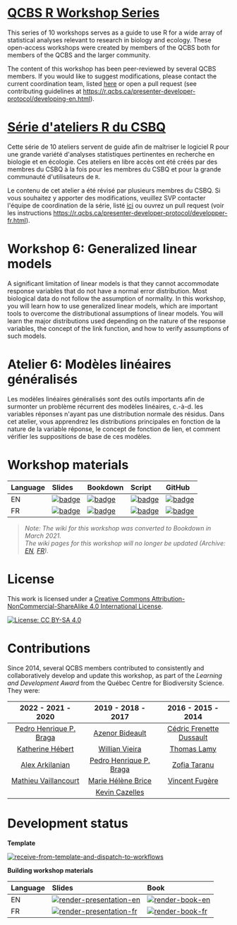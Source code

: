 # [QCBS R Workshop Series](https://r.qcbs.ca/)

This series of 10 workshops serves as a guide to use R for a wide array of statistical analyses relevant to research in biology and ecology. These open-access workshops were created by members of the QCBS both for members of the QCBS and the larger community.

The content of this workshop has been peer-reviewed by several QCBS members. If you would like to suggest modifications, please contact the current coordination team, listed [here](https://r.qcbs.ca/about/) or open a pull request (see contributing guidelines at <https://r.qcbs.ca/presenter-developer-protocol/developing-en.html>).

# [Série d'ateliers R du CSBQ](https://r.qcbs.ca/fr/)

Cette série de 10 ateliers servent de guide afin de maîtriser le logiciel R pour une grande variété d'analyses statistiques pertinentes en recherche en biologie et en écologie. Ces ateliers en libre accès ont été créés par des membres du CSBQ à la fois pour les membres du CSBQ et pour la grande communauté d'utilisateurs de `R`.

Le contenu de cet atelier a été révisé par plusieurs membres du CSBQ. Si vous souhaitez y apporter des modifications, veuillez SVP contacter l'équipe de coordination de la série, listé [ici](https://r.qcbs.ca/fr/about/) ou ouvrez un pull request (voir les instructions <https://r.qcbs.ca/presenter-developer-protocol/developper-fr.html>).

# Workshop 6: Generalized linear models

A significant limitation of linear models is that they cannot accommodate response variables that do not have a normal error distribution. Most biological data do not follow the assumption of normality. In this workshop, you will learn how to use generalized linear models, which are important tools to overcome the distributional assumptions of linear models. You will learn the major distributions used depending on the nature of the response variables, the concept of the link function, and how to verify assumptions of such models. 

# Atelier 6: Modèles linéaires généralisés

Les modèles linéaires généralisés sont des outils importants afin de surmonter un problème récurrent des modèles linéaires, c.-à-d. les variables réponses n'ayant pas une distribution normale des résidus. Dans cet atelier, vous apprendrez les distributions principales en fonction de la nature de la variable réponse, le concept de fonction de lien, et comment vérifier les suppositions de base de ces modèles.

# Workshop materials

Language | Slides | Bookdown | Script | GitHub 
:--------|:-------|:-----|:------ |:-------
EN | [![badge](https://img.shields.io/static/v1?style=flat-square&label=Slides&message=06&color=red&logo=html5)](https://r.qcbs.ca/workshop06/pres-en/workshop06-pres-en.html) | [![badge](https://img.shields.io/static/v1?style=flat-square&label=book&message=06&logo=github)](https://r.qcbs.ca/workshop06/book-en/index.html) | [![badge](https://img.shields.io/static/v1?style=flat-square&label=script&message=06&color=2a50b8&logo=r)](https://r.qcbs.ca/workshop06/book-en/workshop06-script-en.R) | [![badge](https://img.shields.io/static/v1?style=flat-square&label=repo&message=dev&color=6f42c1&logo=github)](https://github.com/QCBSRworkshops/workshop06) 
FR | [![badge](https://img.shields.io/static/v1?style=flat-square&label=Diapos&message=06&color=red&logo=html5)](https://r.qcbs.ca/workshop06/pres-fr/workshop06-pres-fr.html) | [![badge](https://img.shields.io/static/v1?style=flat-square&label=livre&message=06&logo=github)](https://r.qcbs.ca/workshop06/book-fr/index.html) | [![badge](https://img.shields.io/static/v1?style=flat-square&label=script&message=06&color=2a50b8&logo=r)](https://r.qcbs.ca/workshop06/book-fr/workshop06-script-fr.R) | [![badge](https://img.shields.io/static/v1?style=flat-square&label=repo&message=dev&color=6f42c1&logo=github)](https://github.com/QCBSRworkshops/workshop06) 

> *Note: The wiki for this workshop was converted to Bookdown in March 2021. <br> The wiki pages for this workshop will no longer be updated (Archive: [EN](https://wiki.qcbs.ca/r_workshop7), [FR](https://wiki.qcbs.ca/r_atelier7)).* 

# License

This work is licensed under a [Creative Commons Attribution-NonCommercial-ShareAlike 4.0 International License](https://creativecommons.org/licenses/by-sa/4.0/).

[![License: CC BY-SA 4.0](https://img.shields.io/badge/License-CC%20BY--SA%204.0-lightgrey.svg)](https://creativecommons.org/licenses/by-sa/4.0/)

# Contributions 

Since 2014, several QCBS members contributed to consistently and collaboratively develop and update this workshop, as part of the *Learning and Development Award* from the Québec Centre for Biodiversity Science. They were:

|      2022 - 2021 - 2020     |      2019 - 2018 - 2017     |      2016 - 2015 - 2014      |
|:---------------------------:|:---------------------------:|:----------------------------:|
| [Pedro Henrique P. Braga]() |     [Azenor Bideault]()     | [Cédric Frenette Dussault]() |
|     [Katherine Hébert]()    |      [Willian Vieira]()     |        [Thomas Lamy]()       |
|     [Alex Arkilanian]()     | [Pedro Henrique P. Braga]() |       [Zofia Taranu]()       |
|   [Mathieu Vaillancourt]()  |    [Marie Hélène Brice]()   |      [Vincent Fugère]()      |
|                             |      [Kevin Cazelles]()     |                              |

# Development status

**Template** 

[![receive-from-template-and-dispatch-to-workflows](https://github.com/QCBSRworkshops/workshop06/workflows/receive-from-template-and-dispatch-to-workflows/badge.svg)](https://github.com/QCBSRworkshops/workshop06/actions?query=workflow%3Areceive-from-template-and-dispatch-to-workflows) 

**Building workshop materials**

Language | Slides | Book
:------- | :----- | :-----
EN  | [![render-presentation-en](https://github.com/QCBSRworkshops/workshop06/workflows/render-presentation-en/badge.svg)](https://github.com/QCBSRworkshops/workshop06/actions?query=workflow%3Arender-presentation-en) | [![render-book-en](https://github.com/QCBSRworkshops/workshop06/workflows/render-book-en/badge.svg)](https://github.com/QCBSRworkshops/workshop06/actions?query=workflow%3Arender-book-en)
FR   | [![render-presentation-fr](https://github.com/QCBSRworkshops/workshop06/workflows/render-presentation-fr/badge.svg)](https://github.com/QCBSRworkshops/workshop06/actions?query=workflow%3Arender-presentation-fr) | [![render-book-fr](https://github.com/QCBSRworkshops/workshop06/workflows/render-book-fr/badge.svg)](https://github.com/QCBSRworkshops/workshop06/actions?query=workflow%3Arender-book-fr)
